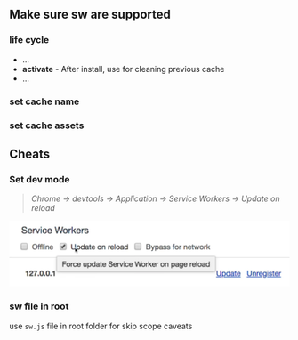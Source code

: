 ## Make sure sw are supported

### life cycle

- ...
- **activate** - After install, use for cleaning previous cache
- ...

### set cache name

### set cache assets

## Cheats

### Set dev mode

> _Chrome -> devtools -> Application -> Service Workers -> Update on reload_

![](./doc/assets/update-on-reload.png)

### sw file in root

use `sw.js` file in root folder for skip scope caveats
